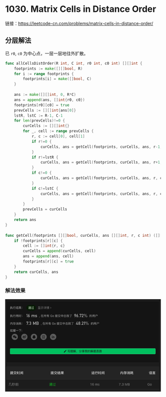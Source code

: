 # 1030. Matrix Cells in Distance Order

链接：https://leetcode-cn.com/problems/matrix-cells-in-distance-order/

## 分层解法

已 `r0`, `c0` 为中心点，一层一层地往外扩散。

```go
func allCellsDistOrder(R int, C int, r0 int, c0 int) [][]int {
    footprints := make([][]bool, R)
    for i := range footprints {
        footprints[i] = make([]bool, C)
    }

    ans := make([][]int, 0, R*C)
    ans = append(ans, []int{r0, c0})
    footprints[r0][c0] = true
    prevCells := [][]int{ans[0]}
    lstR, lstC := R-1, C-1
    for len(prevCells)!=0 {
        curCells := [][]int{}
        for _, cell := range prevCells {
            r, c := cell[0], cell[1]
            if r!=0 {
                curCells, ans = getCell(footprints, curCells, ans, r-1, c)
            }
            if r!=lstR {
                curCells, ans = getCell(footprints, curCells, ans, r+1, c)
            }
            if c!=0 {
                curCells, ans = getCell(footprints, curCells, ans, r, c-1)
            }
            if c!=lstC {
                curCells, ans = getCell(footprints, curCells, ans, r, c+1)
            }
        }
        prevCells = curCells
    }
    return ans
}

func getCell(footprints [][]bool, curCells, ans [][]int, r, c int) ([][]int, [][]int) {
    if !footprints[r][c] {
        cell := []int{r, c}
        curCells = append(curCells, cell)
        ans = append(ans, cell)
        footprints[r][c] = true
    }
    return curCells, ans
}
```

### 解法效果

![1030_matrix_cells_in_distance_order](./img/1030_matrix_cells_in_distance_order.png)